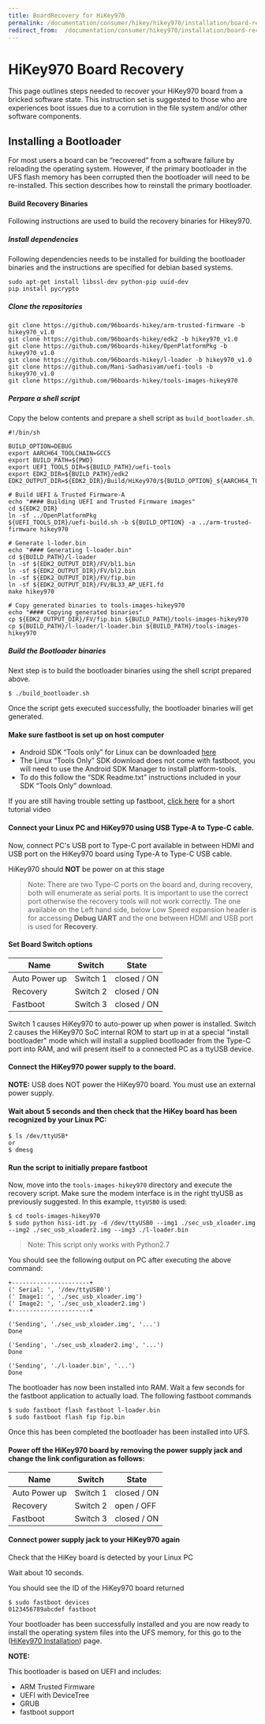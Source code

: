 ```yaml
---
title: BoardRecovery for HiKey970
permalink: /documentation/consumer/hikey/hikey970/installation/board-recovery.md.html
redirect_from:  /documentation/consumer/hikey970/installation/board-recovery.md.html
---
```

# HiKey970 Board Recovery

This page outlines steps needed to recover your HiKey970 board from a bricked software state. This instruction set is suggested to those who are experiences boot issues due to a corrution in the file system and/or other software components.

## Installing a Bootloader

For most users a board can be “recovered” from a software failure by reloading the operating system. However, if the primary bootloader in the UFS flash memory has been corrupted then the bootloader will need to be re-installed. This section describes how to reinstall the primary bootloader.

#### Build Recovery Binaries

Following instructions are used to build the recovery binaries for Hikey970.

##### Install dependencies

Following dependencies needs to be installed for building the bootloader binaries
and the instructions are specified for debian based systems.

```shell
sudo apt-get install libssl-dev python-pip uuid-dev 
pip install pycrypto
```
##### Clone the repositories

```shell
git clone https://github.com/96boards-hikey/arm-trusted-firmware -b hikey970_v1.0
git clone https://github.com/96boards-hikey/edk2 -b hikey970_v1.0
git clone https://github.com/96boards-hikey/OpenPlatformPkg -b hikey970_v1.0
git clone https://github.com/96boards-hikey/l-loader -b hikey970_v1.0
git clone https://github.com/Mani-Sadhasivam/uefi-tools -b hikey970_v1.0
git clone https://github.com/96boards-hikey/tools-images-hikey970
```

##### Perpare a shell script

Copy the below contents and prepare a shell script as `build_bootloader.sh`.


```shell
#!/bin/sh

BUILD_OPTION=DEBUG
export AARCH64_TOOLCHAIN=GCC5
export BUILD_PATH=${PWD}
export UEFI_TOOLS_DIR=${BUILD_PATH}/uefi-tools
export EDK2_DIR=${BUILD_PATH}/edk2
EDK2_OUTPUT_DIR=${EDK2_DIR}/Build/HiKey970/${BUILD_OPTION}_${AARCH64_TOOLCHAIN}

# Build UEFI & Trusted Firmware-A
echo "#### Building UEFI and Trusted Firmware images"
cd ${EDK2_DIR}
ln -sf ../OpenPlatformPkg
${UEFI_TOOLS_DIR}/uefi-build.sh -b ${BUILD_OPTION} -a ../arm-trusted-firmware hikey970

# Generate l-loder.bin
echo "#### Generating l-loader.bin"
cd ${BUILD_PATH}/l-loader
ln -sf ${EDK2_OUTPUT_DIR}/FV/bl1.bin
ln -sf ${EDK2_OUTPUT_DIR}/FV/bl2.bin
ln -sf ${EDK2_OUTPUT_DIR}/FV/fip.bin
ln -sf ${EDK2_OUTPUT_DIR}/FV/BL33_AP_UEFI.fd
make hikey970

# Copy generated binaries to tools-images-hikey970
echo "#### Copying generated binaries"
cp ${EDK2_OUTPUT_DIR}/FV/fip.bin ${BUILD_PATH}/tools-images-hikey970
cp ${BUILD_PATH}/l-loader/l-loader.bin ${BUILD_PATH}/tools-images-hikey970
```

##### Build the Bootloader binaries

Next step is to build the bootloader binaries using the shell script prepared above.

```shell
$ ./build_bootloader.sh
```

Once the script gets executed successfully, the bootloader binaries will
get generated.

#### Make sure fastboot is set up on host computer

- Android SDK “Tools only” for Linux can be downloaded <a href="http://developer.android.com/sdk" target="_blank">here</a>
- The Linux “Tools Only” SDK download does not come with fastboot, you will need to use the Android SDK Manager to install platform-tools.
- To do this follow the “SDK Readme.txt” instructions included in your SDK “Tools Only” download.

If you are still having trouble setting up fastboot, <a href="https://youtu.be/W_zlydVBftA" target="_blank">click here</a> for a short tutorial video

#### Connect your Linux PC and HiKey970 using USB Type-A to Type-C cable.

Now, connect PC's USB port to Type-C port available in between HDMI and USB
port on the HiKey970 board using Type-A to Type-C USB cable.

HiKey970 should **NOT** be power on at this stage

> Note: There are two Type-C ports on the board and, during recovery, both will enumerate
>       as serial ports. It is important to use the correct port otherwise the recovery tools
>       will not work correctly. The one available on the Left hand side, below Low Speed
>       expansion header is for accessing **Debug UART** and the one between HDMI and USB port
>       is used for **Recovery**.

#### Set Board Switch options

Name          | Switch   | State
------------- | -------- | ----------
Auto Power up | Switch 1 | closed / ON
Recovery      | Switch 2 | closed / ON
Fastboot      | Switch 3 | closed / ON

Switch 1 causes HiKey970 to auto-power up when power is installed. Switch 2 causes the HiKey970 SoC internal ROM to start up in at a special "install bootloader" mode which will install a supplied bootloader from the Type-C port into RAM, and will present itself to a connected PC as a ttyUSB device.

#### Connect the HiKey970 power supply to the board.

**NOTE:** USB does NOT power the HiKey970 board. You must use an external power supply.

#### Wait about 5 seconds and then check that the HiKey board has been recognized by your Linux PC:

```
$ ls /dev/ttyUSB*
or
$ dmesg
```

#### Run the script to initially prepare fastboot

Now, move into the `tools-images-hikey970` directory and execute the recovery script.
Make sure the modem interface is in the right ttyUSB as previously suggested. In this
example, `ttyUSB0` is used:

```
$ cd tools-images-hikey970
$ sudo python hisi-idt.py -d /dev/ttyUSB0 --img1 ./sec_usb_xloader.img --img2 ./sec_usb_xloader2.img --img3 ./l-loader.bin
```

> Note: This script only works with Python2.7

You should see the following output on PC after executing the above command:

```
+----------------------+
(' Serial: ', '/dev/ttyUSB0')
(' Image1: ', './sec_usb_xloader.img')
(' Image2: ', './sec_usb_xloader2.img')
+----------------------+

('Sending', './sec_usb_xloader.img', '...')
Done

('Sending', './sec_usb_xloader2.img', '...')
Done

('Sending', './l-loader.bin', '...')
Done

```

The bootloader has now been installed into RAM. Wait a few seconds for the fastboot application to actually load. The following fastboot commands

```
$ sudo fastboot flash fastboot l-loader.bin
$ sudo fastboot flash fip fip.bin
```

Once this has been completed the bootloader has been installed into UFS.

#### Power off the HiKey970 board by removing the power supply jack and change the link configuration as follows:

Name          | Switch   | State
------------- | -------- | ----------
Auto Power up | Switch 1 | closed / ON
Recovery      | Switch 2 | open / OFF
Fastboot      | Switch 3 | closed / ON

#### Connect power supply jack to your HiKey970 again

Check that the HiKey board is detected by your Linux PC

Wait about 10 seconds.

You should see the ID of the HiKey970 board returned

```
$ sudo fastboot devices
0123456789abcdef fastboot
```

Your bootloader has been successfully installed and you are now ready to install the operating system files into the UFS memory, for this go to the ([HiKey970 Installation](README.md)) page.

**NOTE:**

This bootloader is based on UEFI and includes:
- ARM Trusted Firmware
- UEFI with DeviceTree
- GRUB
- fastboot support
